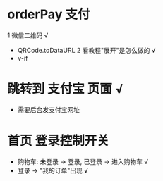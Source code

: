 # orderPay 支付
1 微信二维码 √
  + QRCode.toDataURL
2 看教程"展开"是怎么做的 √
  + v-if

# 跳转到 支付宝 页面 √
  + 需要后台发支付宝网址

# 首页 登录控制开关
  + 购物车:  未登录 -> 登录, 已登录 -> 进入购物车 √
  + 登录 -> "我的订单"出现 √